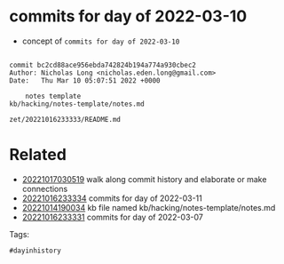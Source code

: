# commits for day of 2022-03-10

- concept of `commits for day of 2022-03-10`

```

commit bc2cd88ace956ebda742824b194a774a930cbec2
Author: Nicholas Long <nicholas.eden.long@gmail.com>
Date:   Thu Mar 10 05:07:51 2022 +0000

    notes template
kb/hacking/notes-template/notes.md
```

` zet/20221016233333/README.md `

# Related

- [20221017030519](/zet/20221017030519/README.md) walk along commit history and elaborate or make connections
- [20221016233334](/zet/20221016233334/README.md) commits for day of 2022-03-11
- [20221014190034](/zet/20221014190034/README.md) kb file named kb/hacking/notes-template/notes.md
- [20221016233331](/zet/20221016233331/README.md) commits for day of 2022-03-07

Tags:

    #dayinhistory
